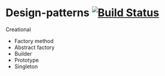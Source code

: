 # Design-patterns [![Build Status](https://travis-ci.com/oshkola/design-patterns.svg?branch=master)](https://travis-ci.com/oshkola/design-patterns)



  Creational
  + Factory method
  + Abstract factory
  + Builder
  + Prototype
  + Singleton
